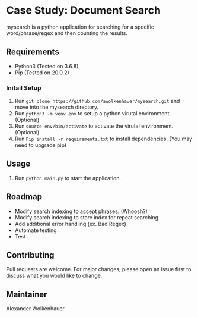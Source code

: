 # Case Study: Document Search

mysearch is a python application for searching for a specific word/phrase/regex and then counting the results.

## Requirements

* Python3 (Tested on 3.6.8)
* Pip (Tested on 20.0.2)

### Initail Setup

1. Run `git clone https://github.com/awolkenhauer/mysearch.git` and move into the mysearch directory.
2. Run `python3 -m venv env` to setup a python virutal environment. (Optional)
3. Run `source env/bin/activate` to activate the virutal environment. (Optional)
4. Run `Pip install -r requirements.txt` to install dependencies. (You may need to upgrade pip)

## Usage

1. Run `python main.py` to start the application.

## Roadmap

* Modify search indexing to accept phrases. (Whoosh?)
* Modify search indexing to store index for repeat searching.
* Add additional error handling (ex. Bad Regex)
* Automate testing
* Test .

## Contributing

Pull requests are welcome. For major changes, please open an issue first to discuss what you would like to change.

## Maintainer

Alexander Wolkenhauer

